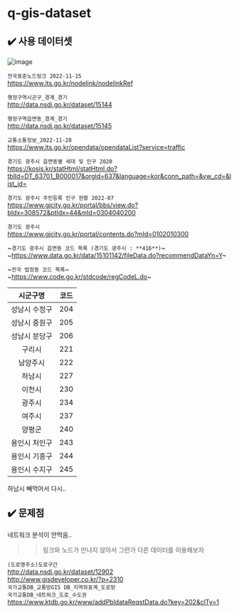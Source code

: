 # q-gis-dataset

## ✔️ 사용 데이터셋
![image](https://user-images.githubusercontent.com/99319638/204686789-d39d1234-8cdd-4dcf-9404-7d798bb552f1.png) </br>


`전국표준노드링크 2022-11-15` </br>
https://www.its.go.kr/nodelink/nodelinkRef </br>

`행정구역시군구_경계_경기` </br>
http://data.nsdi.go.kr/dataset/15144

`행정구역읍면동_경계_경기` </br>
http://data.nsdi.go.kr/dataset/15145

`교통소통정보_2022-11-28` </br>
https://www.its.go.kr/opendata/opendataList?service=traffic

`경기도 광주시 읍면동별 세대 및 인구 2020` </br>
https://kosis.kr/statHtml/statHtml.do?tblId=DT_63701_B000017&orgId=637&language=kor&conn_path=&vw_cd=&list_id=

`경기도 광주시 주민등록 인구 현황 2022-07` </br>
https://www.gjcity.go.kr/portal/bbs/view.do?bIdx=308572&ptIdx=44&mId=0304040200

`경기도 광주시` </br>
https://www.gjcity.go.kr/portal/contents.do?mId=0102010300

~`경기도 광주시 읍면동 코드 목록 (경기도 광주시 : **416**)`~ </br>
~https://www.data.go.kr/data/15101142/fileData.do?recommendDataYn=Y~

~`전국 법정동 코드 목록`~ </br>
~https://www.code.go.kr/stdcode/regCodeL.do~

|시군구명|코드|
|:---:|:---:|
|성남시 수정구|204|
|성남시 중원구|205|
|성남시 분당구|206|
|구리시|221|
|남양주시|222|
|하남시|227|
|이천시|230|
|광주시|234|
|여주시|237|
|양평군|240|
|용인시 처인구|243|
|용인시 기흥구|244|
|용인시 수지구|245|

하남시 빼먹어서 다시.. 

## ✔️ 문제점
네트워크 분석이 안먹음..
>> 링크와 노드가 만나지 않아서 그런가
>> 다른 데이터를 이용해보자

`(도로명주소)도로구간` </br>
http://data.nsdi.go.kr/dataset/12902
</br>
http://www.gisdeveloper.co.kr/?p=2310  </br>
`국가교통DB_교통망GIS DB_지역좌표계_도로망`  </br>
`국가교통DB_네트워크_도로_수도권`  </br>
https://www.ktdb.go.kr/www/addPbldataReqstData.do?key=202&clTy=1

